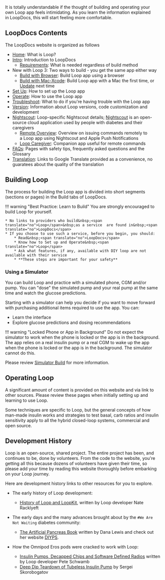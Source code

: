 It is totally understandable if the thought of building and operating your own&nbsp;<span translate="no">Loop</span>&nbsp;app feels intimidating. As you learn the information explained in&nbsp;<span translate="no">LoopDocs</span>, this will start feeling more comfortable.

## <span translate="no">LoopDocs</span>&nbsp;Contents

The&nbsp;<span translate="no">LoopDocs</span>&nbsp;website is organized as follows

* [Home](../index.md): What is&nbsp;<span translate="no">Loop</span>?
* [Intro](overview-intro.md): Introduction to&nbsp;<span translate="no">LoopDocs</span>
    * [Requirements](requirements.md): What is needed regardless of build method
* New with&nbsp;<span translate="no">Loop 3</span>: Two ways to build - you get the same app either way
    * [Build with Browser](../gh-actions/gh-overview.md): Build&nbsp;<span translate="no">Loop</span>&nbsp;app using a browser
    * [Build with Mac-Xcode](../build/overview.md): Build&nbsp;<span translate="no">Loop</span>&nbsp;app with a Mac the first time, or [Update](../build/updating.md) next time
* [Set Up](../operation/overview.md): How to set up the&nbsp;<span translate="no">Loop</span>&nbsp;app
* [Operate](../operation/loop/open-loop.md): How to use the&nbsp;<span translate="no">Loop</span>&nbsp;app
* [Troubleshoot](../troubleshooting/overview.md): What to do if you're having trouble with the&nbsp;<span translate="no">Loop</span>&nbsp;app
* [Version](../version/overview-version.md): Information about&nbsp;<span translate="no">Loop</span>&nbsp;versions, code customization and development
* [<span translate="no">Nightscout</span>](../nightscout/overview.md): <span translate="no">Loop</span>-specific&nbsp;<span translate="no">Nightscout</span>&nbsp;details; [<span translate="no">Nightscout</span>](https://nightscout.github.io/) is an open-source cloud application used by people with diabetes and their caregivers
    * [Remote Overview](../nightscout/remote-overview.md): Overview on issuing commands remotely to a&nbsp;<span translate="no">Loop</span>&nbsp;app using&nbsp;<span translate="no">Nightscout</span>&nbsp;and Apple Push Notifications
    * [Loop Caregiver](../nightscout/loop-caregiver.md): Companion app useful for remote commands
* [FAQs](../faqs/overview-faqs.md): Pages with safety tips, frequently asked questions and the Glossary
* [Translation](../translate.md): Links to Google Translate provided as a convenience, no guaratees about the quality of the translation

## Building&nbsp;<span translate="no">Loop</span>

The process for building the&nbsp;<span translate="no">Loop</span>&nbsp;app is divided into short segments (sections or pages) in the Build tabs of&nbsp;<span translate="no">LoopDocs</span>.

!!! warning "Best Practice: Learn to Build"
    You are strongly encouraged to build&nbsp;<span translate="no">Loop</span>&nbsp;for yourself.

    * No links to providers who build&nbsp;<span translate="no">Loop</span>&nbsp;as a service  are found in&nbsp;<span translate="no">LoopDocs</span>
    * If you choose to use such a service, before you begin, you should:
        * Read&nbsp;<span translate="no">LoopDocs</span>
        * Know how to Set up and Operate&nbsp;<span translate="no">Loop</span>
        * Ask what features, if any, available with DIY loop are not available with their service
        * **These steps are important for your safety**

### Using a Simulator

You can build&nbsp;<span translate="no">Loop</span>&nbsp;and practice with a simulated phone, CGM and/or pump. You can "dose" the simulated pump and your real pump at the same time and watch the glucose predictions.

Starting with a simulator can help you decide if you want to move forward with purchasing additional items required to use the app. You can:

* Learn the interface
* Explore glucose predictions and dosing recommendations

!!! warning "Locked Phone or App in Background"
    Do not expect the simulator to work when the phone is locked or the app is in the background. The app relies on a real insulin pump or a real CGM to wake up the app when the phone is locked or the app is in the background. The simulator cannot do this.

Please review [Simulator Build](../version/simulator.md) for more information.

## Operating&nbsp;<span translate="no">Loop</span>

A significant amount of content is provided on this website and via link to other sources. Please review these pages when initially setting up and learning to use&nbsp;<span translate="no">Loop</span>.

Some techniques are specific to&nbsp;<span translate="no">Loop</span>, but the general concepts of how man-made insulin works and strategies to test basal, carb ratios and insulin sensitivity apply to all the hybrid closed-loop systems, commercial and open source.

## Development History

<span translate="no">Loop</span>&nbsp;is an open-source, shared project. The entire project has been, and continues to be, done by volunteers. From the code to the website, you're getting all this because dozens of volunteers have given their time, so please add your time by reading this website thoroughly before embarking on your&nbsp;<span translate="no">Loop</span>&nbsp;journey.

Here are development history links to other resources for you to explore.

* The early history of&nbsp;<span translate="no">Loop</span>&nbsp;development:
    * [History of&nbsp;<span translate="no">Loop</span>&nbsp;and&nbsp;<span translate="no">LoopKit</span>](https://medium.com/@loudnate/the-history-of-loop-and-loopkit-59b3caf13805), written by&nbsp;<span translate="no">Loop</span>&nbsp;developer Nate Racklyeft

* The early days and the many advances brought about by the `#We Are Not Waiting` diabetes community:
    * [The Artificial Pancreas Book](https://www.artificialpancreasbook.com/) written by Dana Lewis and check out her website [DIYPS](https://diyps.org).

* How the Omnipod Eros pods were cracked to work with&nbsp;<span translate="no">Loop</span>:
    * [Insulin Pumps, Decapped Chips and Software Defined Radios](https://medium.com/@ps2) written by&nbsp;<span translate="no">Loop</span>&nbsp;developer Pete Schwamb
    * [Deep Dip Teardown of Tubeless Insulin Pump](https://arxiv.org/ftp/arxiv/papers/1709/1709.06026.pdf) by Sergei Skorobogatov

